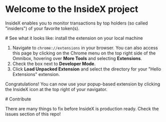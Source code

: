 # Welcome to the InsideX project
InsideX enables you to monitor transactions by top holders (so called "insiders") of your favorite token(s).

# See what it looks like: install the extension on your local machine

1.  Navigate to  `chrome://extensions`  in your browser. You can also access this page by clicking on the Chrome menu on the top right side of the Omnibox, hovering over  **More Tools**  and selecting  **Extensions**.
2.  Check the box next to  **Developer Mode**.
3.  Click  **Load Unpacked Extension**  and select the directory for your "Hello Extensions" extension.

Congratulations! You can now use your popup-based extension by clicking the InsideX icon at the top right of your navigator.

# Contribute

There are many things to fix before InsideX is production ready. Check the issues section of this repo!
